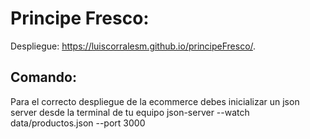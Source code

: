 # Principe Fresco:
Despliegue: https://luiscorralesm.github.io/principeFresco/. 

## Comando:
Para el correcto despliegue de la ecommerce debes inicializar un json server desde la terminal de tu equipo
json-server --watch data/productos.json --port 3000
